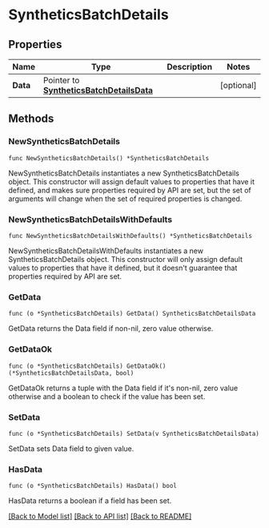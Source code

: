 # SyntheticsBatchDetails

## Properties

Name | Type | Description | Notes
---- | ---- | ----------- | ------
**Data** | Pointer to [**SyntheticsBatchDetailsData**](SyntheticsBatchDetailsData.md) |  | [optional] 

## Methods

### NewSyntheticsBatchDetails

`func NewSyntheticsBatchDetails() *SyntheticsBatchDetails`

NewSyntheticsBatchDetails instantiates a new SyntheticsBatchDetails object.
This constructor will assign default values to properties that have it defined,
and makes sure properties required by API are set, but the set of arguments
will change when the set of required properties is changed.

### NewSyntheticsBatchDetailsWithDefaults

`func NewSyntheticsBatchDetailsWithDefaults() *SyntheticsBatchDetails`

NewSyntheticsBatchDetailsWithDefaults instantiates a new SyntheticsBatchDetails object.
This constructor will only assign default values to properties that have it defined,
but it doesn't guarantee that properties required by API are set.

### GetData

`func (o *SyntheticsBatchDetails) GetData() SyntheticsBatchDetailsData`

GetData returns the Data field if non-nil, zero value otherwise.

### GetDataOk

`func (o *SyntheticsBatchDetails) GetDataOk() (*SyntheticsBatchDetailsData, bool)`

GetDataOk returns a tuple with the Data field if it's non-nil, zero value otherwise
and a boolean to check if the value has been set.

### SetData

`func (o *SyntheticsBatchDetails) SetData(v SyntheticsBatchDetailsData)`

SetData sets Data field to given value.

### HasData

`func (o *SyntheticsBatchDetails) HasData() bool`

HasData returns a boolean if a field has been set.


[[Back to Model list]](../README.md#documentation-for-models) [[Back to API list]](../README.md#documentation-for-api-endpoints) [[Back to README]](../README.md)


